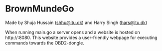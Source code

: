 # BrownMundeGo
Made by
Shuja Hussain (shhu@itu.dk) and 
Harry Singh (hars@itu.dk)

When running main.go a server opens and a website is hosted on http://<SERVER-ADDRESS>:8080. This website provides a user-friendly webpage for executing commands towards the OBD2-dongle.
